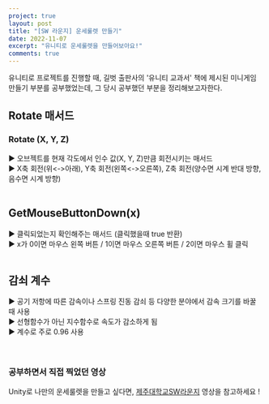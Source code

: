```yaml
---
project: true
layout: post
title: "[SW 라운지] 운세룰렛 만들기"
date: 2022-11-07
excerpt: "유니티로 운세룰렛을 만들어보아요!"
comments: true
---
```

유니티로 프로젝트를 진행할 때, 길벗 출판사의 '유니티 교과서' 책에 제시된 미니게임 만들기 부분를 공부했었는데, 
그 당시 공부했던 부분을 정리해보고자한다.
<br>
## Rotate 매서드 <br>
### Rotate (X, Y, Z) <br>
▶️ 오브젝트를 현재 각도에서 인수 값(X, Y, Z)만큼 회전시키는 매서드 <br>
▶️ X축 회전(위<->아래), Y축 회전(왼쪽<->오른쪽), Z축 회전(양수면 시계 반대 방향, 음수면 시계 방향) <br>
<br>
## GetMouseButtonDown(x) <br>
▶️ 클릭되었는지 확인해주는 매서드 (클릭했을때 true 반환) <br>
▶️ x가 0이면 마우스 왼쪽 버튼 / 1이면 마우스 오른쪽 버튼 / 2이면 마우스 휠 클릭 <br>
<br>
## 감쇠 계수 <br>
▶️ 공기 저항에 따른 감속이나 스프링 진동 감쇠 등 다양한 분야에서 감속 크기를 바꿀 때 사용 <br>
▶️ 선형함수가 아닌 지수함수로 속도가 감소하게 됨 <br>
▶️ 계수로 주로 0.96 사용 <br>
<br>
<br>

### 공부하면서 직접 찍었던 영상

Unity로 나만의 운세룰렛을 만들고 싶다면, [제주대학교SW라운지](https://www.youtube.com/watch?v=OpuJb4d3KYI) 영상을 참고하세요 !

